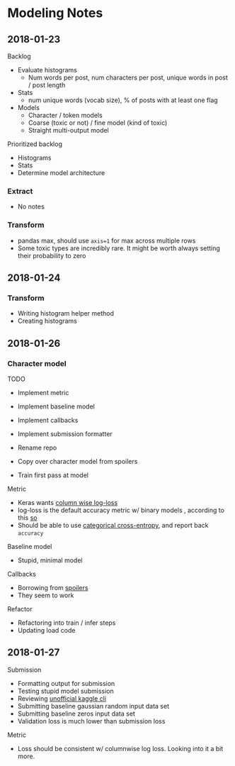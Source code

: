 # Modeling Notes

## 2018-01-23

Backlog

 - Evaluate histograms
   - Num words per post, num characters per post, unique words in post / post length
 - Stats
   - num unique words (vocab size), % of posts with at least one flag
 - Models
   - Character / token models
   - Coarse (toxic or not) / fine model (kind of toxic)
   - Straight multi-output model
   
Prioritized backlog

 - Histograms
 - Stats
 - Determine model architecture
 
### Extract

 - No notes
 
### Transform

 - pandas max, should use `axis=1` for max across multiple rows
 - Some toxic types are incredibly rare. It might be worth always setting their probability to zero 

## 2018-01-24

### Transform

 - Writing histogram helper method
 - Creating histograms
 
## 2018-01-26

### Character model

TODO

 - Implement metric
 - Implement baseline model
 - Implement callbacks
 - Implement submission formatter
 
 - Rename repo
 - Copy over character model from spoilers
 - Train first pass at model

Metric

 - Keras wants [column wise log-loss](https://www.kaggle.com/c/jigsaw-toxic-comment-classification-challenge#evaluation)
 - log-loss is the default accuracy metric w/ binary models , according to this [so](https://stackoverflow.com/a/37156047)
 - Should be able to use [categorical cross-entropy](https://keras.io/losses/#categorical_crossentropy), and report 
 back `accuracy`
 
Baseline model

 - Stupid, minimal model

Callbacks

 - Borrowing from [spoilers](https://github.com/bjherger/spoilers_model/blob/master/bin/main.py)
 - They seem to work
 
Refactor

 - Refactoring into train / infer steps
 - Updating load code
 

 
## 2018-01-27

Submission

 - Formatting output for submission
 - Testing stupid model submission
 - Reviewing [unofficial kaggle cli](https://github.com/floydwch/kaggle-cli)
 - Submitting baseline gaussian random input data set
 - Submitting baseline zeros input data set
 - Validation loss is much lower than submission loss
 
Metric

 - Loss should be consistent w/ columnwise log loss. Looking into it a bit more.
 